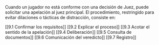 Cuando un jugador no está conforme con una decisión de Juez, puede solicitar una apelación al juez principal. El procedimiento, restringido para evitar dilaciones o tácticas de distracción, consiste en:

[[9.1 Confirmar los requisitos]]
[[9.2 Explicar el proceso]]
[[9.3 Acotar el sentido de la apelación]]
[[9.4 Deliberación]]
[[9.5 Consulta de documentos]]
[[9.6 Comunicación del veredicto]]
[[9.7 Registro]]

­